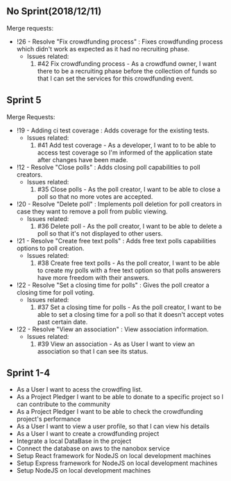 ## No Sprint(2018/12/11)
Merge requests:  
* !26 - Resolve "Fix crowdfunding process" : Fixes crowdfunding process which didn't work as expected as it had no recruiting phase. 
    - Issues related:
        1. #42 Fix crowdfunding process - As a crowdfund owner, I want there to be a recruiting phase before the collection of funds so that I can set the services for this crowdfunding event.

## Sprint 5
Merge Requests:
* !19 - Adding ci test coverage : Adds coverage for the existing tests.  
    - Issues related:
        1. #41 Add test coverage - As a developer, I want to to be able to access test coverage so I'm informed of the application state after changes have been made.  
* !12 - Resolve "Close polls" : Adds closing poll capabilities to poll creators.  
    - Issues related:
        1. #35 Close polls - As the poll creator, I want to be able to close a poll so that no more votes are accepted.  
* !20 - Resolve "Delete poll" : Implements poll deletion for poll creators in case they want to remove a poll from public viewing.  
    - Issues related:
        1. #36 Delete poll - As the poll creator, I want to be able to delete a poll so that it's not displayed to other users.       
* !21 - Resolve "Create free text polls" : Adds free text polls capabilities options to poll creation.  
    - Issues related:
        1. #38 Create free text polls - As the poll creator, I want to be able to create my polls with a free text option so that polls answerers have more freedom with their answers.  
* !22 - Resolve "Set a closing time for polls" : Gives the poll creator a closing time for poll voting.  
    - Issues related:
        1. #37 Set a closing time for polls - As the poll creator, I want to be able to set a closing time for a poll so that it doesn't accept votes past certain date.  
* !22 - Resolve "View an association" : View association information.  
    - Issues related:
        1. #39 View an association - As as User I want to view an association so that I can see its status.  



## Sprint 1-4
* As a User I want to acess the crowdfing list.
* As a Project Pledger I want to be able to donate to a specific project so I can contribute to the community
* As a Project Pledger I want to be able to check the crowdfunding project's performance
* As a User I want to view a user profile, so that I can view his details
* As a User I want to create a crowdfunding project
* Integrate a local DataBase in the project
* Connect the database on aws to the nanobox service
* Setup React framework for NodeJS on local development machines
* Setup Express framework for NodeJS on local development machines
* Setup NodeJS on local development machines
